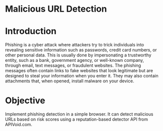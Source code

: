 # Malicious URL Detection
# Introduction
Phishing is a cyber attack where attackers try to trick individuals into revealing sensitive information such as passwords, credit card numbers, or other personal data. This is usually done by impersonating a trustworthy entity, such as a bank, government agency, or well-known company, through email, text messages, or fraudulent websites.
The phishing messages often contain links to fake websites that look legitimate but are designed to steal your information when you enter it. They may also contain attachments that, when opened, install malware on your device.

# Objective
Implement phishing detection in a simple browser. It can detect malicious URLs based on risk scores using a reputation-based detector API from APIVoid.com.

